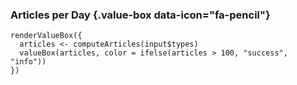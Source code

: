 
### Articles per Day {.value-box data-icon="fa-pencil"}

```{r}
renderValueBox({
  articles <- computeArticles(input$types)
  valueBox(articles, color = ifelse(articles > 100, "success", "info"))
})
```
